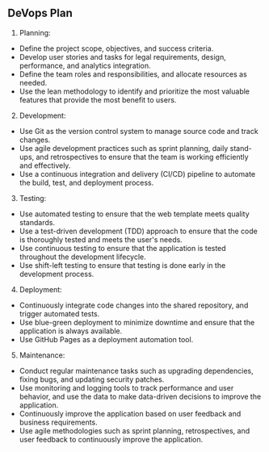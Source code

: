 ## DeVops Plan
1. Planning:
* Define the project scope, objectives, and success criteria.
* Develop user stories and tasks for legal requirements, design, performance, and analytics integration.
* Define the team roles and responsibilities, and allocate resources as needed.
* Use the lean methodology to identify and prioritize the most valuable features that provide the most benefit to users.
2. Development:
* Use Git as the version control system to manage source code and track changes.
* Use agile development practices such as sprint planning, daily stand-ups, and retrospectives to ensure that the team is working efficiently and effectively.
* Use a continuous integration and delivery (CI/CD) pipeline to automate the build, test, and deployment process.
3. Testing:
* Use automated testing to ensure that the web template meets quality standards.
* Use a test-driven development (TDD) approach to ensure that the code is thoroughly tested and meets the user's needs.
* Use continuous testing to ensure that the application is tested throughout the development lifecycle.
* Use shift-left testing to ensure that testing is done early in the development process.
4. Deployment:
* Continuously integrate code changes into the shared repository, and trigger automated tests.
* Use blue-green deployment to minimize downtime and ensure that the application is always available.
* Use GitHub Pages as a deployment automation tool.
5. Maintenance:
* Conduct regular maintenance tasks such as upgrading dependencies, fixing bugs, and updating security patches.
* Use monitoring and logging tools to track performance and user behavior, and use the data to make data-driven decisions to improve the application.
* Continuously improve the application based on user feedback and business requirements.
* Use agile methodologies such as sprint planning, retrospectives, and user feedback to continuously improve the application.